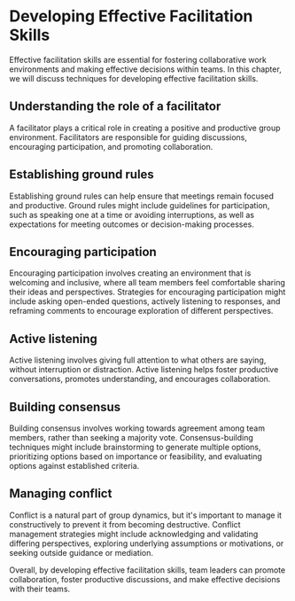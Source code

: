 Developing Effective Facilitation Skills
===================================================================================================

Effective facilitation skills are essential for fostering collaborative work environments and making effective decisions within teams. In this chapter, we will discuss techniques for developing effective facilitation skills.

Understanding the role of a facilitator
---------------------------------------

A facilitator plays a critical role in creating a positive and productive group environment. Facilitators are responsible for guiding discussions, encouraging participation, and promoting collaboration.

Establishing ground rules
-------------------------

Establishing ground rules can help ensure that meetings remain focused and productive. Ground rules might include guidelines for participation, such as speaking one at a time or avoiding interruptions, as well as expectations for meeting outcomes or decision-making processes.

Encouraging participation
-------------------------

Encouraging participation involves creating an environment that is welcoming and inclusive, where all team members feel comfortable sharing their ideas and perspectives. Strategies for encouraging participation might include asking open-ended questions, actively listening to responses, and reframing comments to encourage exploration of different perspectives.

Active listening
----------------

Active listening involves giving full attention to what others are saying, without interruption or distraction. Active listening helps foster productive conversations, promotes understanding, and encourages collaboration.

Building consensus
------------------

Building consensus involves working towards agreement among team members, rather than seeking a majority vote. Consensus-building techniques might include brainstorming to generate multiple options, prioritizing options based on importance or feasibility, and evaluating options against established criteria.

Managing conflict
-----------------

Conflict is a natural part of group dynamics, but it's important to manage it constructively to prevent it from becoming destructive. Conflict management strategies might include acknowledging and validating differing perspectives, exploring underlying assumptions or motivations, or seeking outside guidance or mediation.

Overall, by developing effective facilitation skills, team leaders can promote collaboration, foster productive discussions, and make effective decisions with their teams.
